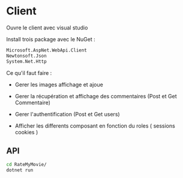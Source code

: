 # Client

Ouvre le client avec visual studio

Install trois package avec le NuGet : 
```python
Microsoft.AspNet.WebApi.Client
Newtonsoft.Json
System.Net.Http
```

Ce qu'il faut faire : 
   - Gerer les images affichage et ajoue 

   - Gerer la récupération et affichage des commentaires (Post et Get Commentaire) 


   - Gerer l'authentification (Post et Get users) 

   - Afficher les differents composant en fonction du roles ( sessions cookies )




## API

```bash
cd RateMyMovie/
dotnet run
```


